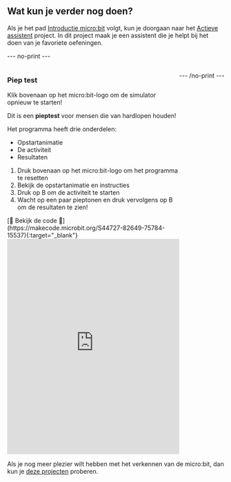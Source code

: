## Wat kun je verder nog doen?

Als je het pad [Introductie micro:bit](https://projects.raspberrypi.org/en/raspberrypi/microbit-intro) volgt, kun je doorgaan naar het [Actieve assistent](https://projects.raspberrypi.org/en/projects/active-assistant) project. In dit project maak je een assistent die je helpt bij het doen van je favoriete oefeningen.

\--- no-print ---

<div style="display: flex; flex-wrap: wrap">
<div style="flex-basis: 200px; flex-grow: 1">  

### Piep test

Klik bovenaan op het micro:bit-logo om de simulator opnieuw te starten!

Dit is een **pieptest** voor mensen die van hardlopen houden!

Het programma heeft drie onderdelen:

- Opstartanimatie
- De activiteit
- Resultaten

1. Druk bovenaan op het micro:bit-logo om het programma te resetten
2. Bekijk de opstartanimatie en instructies
3. Druk op B om de activiteit te starten
4. Wacht op een paar pieptonen en druk vervolgens op B om de resultaten te zien!


<div>
[👀 Bekijk de code 👀](https://makecode.microbit.org/S44727-82649-75784-15537){:target="_blank"}
<div style="position:relative;height:0;padding-bottom:125%;overflow:hidden;"><iframe style="position:absolute;top:0;left:0;width:100%;height:100%;" src="https://makecode.microbit.org/---run?id=S44727-82649-75784-15537" allowfullscreen="allowfullscreen" sandbox="allow-popups allow-forms allow-scripts allow-same-origin" frameborder="0"></iframe></div></div>

</div>

\--- /no-print ---

Als je nog meer plezier wilt hebben met het verkennen van de micro:bit, dan kun je [deze projecten](https://projects.raspberrypi.org/en/projects?hardware%5B%5D=microbit) proberen.
